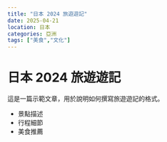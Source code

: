 ```yaml
---
title: "日本 2024 旅遊遊記"
date: 2025-04-21
location: 日本
categories: 亞洲
tags: ["美食","文化"]
---
```


# 日本 2024 旅遊遊記

這是一篇示範文章，用於說明如何撰寫旅遊遊記的格式。

- 景點描述
- 行程細節
- 美食推薦
